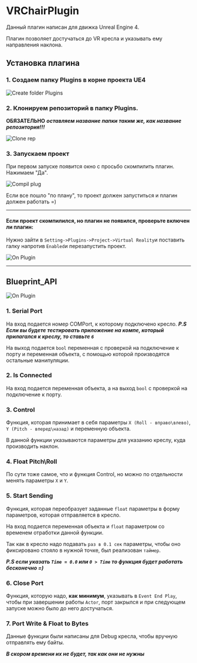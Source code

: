 # VRChairPlugin
Данный плагин написан для движка Unreal Engine 4.

Плагин позволяет достучаться до VR кресла и указывать ему направления наклона.


## Установка плагина
### 1. Создаем папку Plugins в корне проекта UE4

![Create folder Plugins](https://c.radikal.ru/c14/1804/a3/e832badd495a.png)

### 2. Клонируем репозиторий в папку Plugins.

**ОБЯЗАТЕЛЬНО** ***оставляем название папки таким же, как название репозитория!!!***

![Clone rep](https://c.radikal.ru/c41/1804/9b/07e2dae7d3a0.png)

### 3. Запускаем проект

При первом запуске появится окно с просьбо скомпилить плагин. Нажимаем "Да".

![Compil plug](https://d.radikal.ru/d37/1804/75/5f52d46cb5b7.png)

Если все пошло "по плану", то проект должен запуститься и плагин должен работать =)
*******************************************************************************
#### Если проект скомпилился, но плагин не появился, проверьте включен ли плагин:

Нужно зайти в `Setting->Plugins->Project->Virtual Reality`и поставить галку напротив `Enabled`и перезапустить проект.

![On Plugin](https://c.radikal.ru/c16/1804/12/25b2f9743e1c.png)

*************************************************************

## Blueprint_API

![On Plugin](https://c.radikal.ru/c35/1804/a0/57fafddd6ee8.png)

### 1. Serial Port

На вход подается номер COMPort, к которому подключено кресло.
***P.S Если вы будете тестировать приложение на компе, который прилагался к креслу, то ставьте `6`***

На выход подается `bool` переменная с проверкой на подключение к порту и переменная объекта, с помощью которой производятся остальные манипуляции.

### 2. Is Connected

На вход подается переменная объекта, а на выход `bool` с проверкой на подключение к порту.

### 3. Control

Функция, которая принимает в себя параметры `X (Roll - вправо\влево)`, `Y (Pitch - вперед\назад)` и переменную объекта.

В данной функции указываются параметры для указанию креслу, куда производить наклон.

### 4. Float Pitch\Roll

По сути тоже самое, что и функция Control, но можно по отдельности менять параметры `X` и `Y`.

### 5. Start Sending

Функция, которая переобразует заданные `float` параметры в форму параметров, которая отправляется в кресло.

На вход подается переменная объекта и `float` параметром со временем отработки данной функции.

Так как в кресло надо подавать `раз в 0.1 сек` параметры, чтобы оно фиксировано стояло в нужной точке, был реализован `таймер`.

***P.S если указать `Time = 0.0` или `0 > Time` то функция будет работать бесконечно =)***

### 6. Close Port

Функция, которую надо, **как минимум**, указывать в `Event End Play`, чтобы при завершении работы `Actor`, порт закрылся и при следующем запуске можно было до него достучаться.

### 7. Port Write & Float to Bytes

Данные функции были написаны для Debug кресла, чтобы вручную отправлять ему байты.

***В скором времени их не будет, так как они не нужны***
